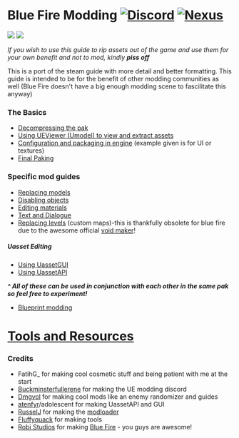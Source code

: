 # Blue Fire Modding [![Discord](https://img.shields.io/discord/582598044407562240?color=%237289da&label=Join%20the%20discord%21&style=flat)](https://discord.gg/q4ydWSG) [![Nexus](https://img.shields.io/badge/Nexus%20mods-Look%20at%20released%20mods-orange)](https://www.nexusmods.com/bluefire/mods/) 
[![](https://img.shields.io/badge/-View%20source%20on%20Github-blue&?logo=github)](https://github.com/bananaturtlesandwich/Blue-Fire-Modding-Guide) ![](https://img.shields.io/github/deployments/bananaturtlesandwich/Blue-Fire-Modding-Guide/github-pages?label=website%20build)

*If you wish to use this guide to rip assets out of the game and use them for your own benefit and not to mod, kindly **piss off***

This is a port of the steam guide with more detail and better formatting. This guide is intended to be for the benefit of other modding communities as well (Blue Fire doesn't have a big enough modding scene to fascilitate this anyway)

### The Basics
 - [Decompressing the pak](./The%20Basics/Unpaking/)
 - [Using UEViewer (Umodel) to view and extract assets](./The%20Basics/UEViewer/)
 - [Configuration and packaging in engine](./The%20Basics/Engine/) (example given is for UI or textures)
 - [Final Paking](./Blue-Fire-Modding-Guide/The%20Basics/Paking/)
 
### Specific mod guides
 - [Replacing models](./Specific%20Guides/Models/)
 - [Disabling objects](./Specific%20Guides/Disabling/)
 - [Editing materials](./Specific%20Guides/Materials/)
 - [Text and Dialogue](./Specific%20Guides/Dialogue/)
 - [Replacing levels](./Specific%20Guides/Levels/) (custom maps)-this is thankfully obsolete for blue fire due to the awesome official [void maker](https://store.steampowered.com/app/1793350/Blue_Fire_Void_Maker/)!
 ##### Uasset Editing
  - [Using UassetGUI](./Uasset%20Editing/UAssetGUI/)
  - [Using UassetAPI](./Uasset%20Editing/UAssetAPI/)
 
***^ All of these can be used in conjunction with each other in the same pak so feel free to experiment!***
 - [Blueprint modding](./Logic%20Mods/BluePrint/)

# [Tools and Resources](./Tools.md)

### Credits
  - FatihG_ for making cool cosmetic stuff and being patient with me at the start
  - [Buckminsterfullerene](https://github.com/Buckminsterfullerene02) for making the UE modding discord 
  - [Dmgvol](https://github.com/Dmgvol) for making cool mods like an enemy randomizer and guides
  - [atenfyr](https://github.com/atenfyr)/adolescent for making UassetAPI and GUI 
  - [RusselJ](https://github.com/RussellJerome) for making the [modloader](https://github.com/RussellJerome/UnrealModLoader)
  - [Fluffyquack](https://github.com/FluffyQuack) for making tools
  - [Robi Studios](https://www.robistudios.com/) for making [Blue Fire](https://store.steampowered.com/app/1220150/Blue_Fire/) - you guys are awesome!
